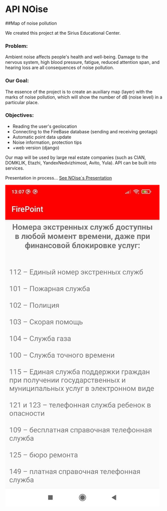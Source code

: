 # API NOise


##Map of noise pollution


We created this project at the Sirius Educational Center.



### Problem:
Ambient noise affects people's health and well-being. Damage to the nervous system, high blood pressure, fatigue, reduced attention span, and hearing loss are all consequences of noise pollution.

### Our Goal: 
The essence of the project is to create an auxiliary map (layer) with the marks of noise pollution, which will show the number of dB (noise level) in a particular place.


### Objectives: 
- Reading the user's geolocation
- Connecting to the FireBase database (sending and receiving geotags)
- Automatic point data update
- Noise information, protection tips
- +web version (django)

Our map will be used by large real estate companies (such as CIAN, DOMKLIK, Etazhi, YandexNedvizhimost, Avito, Yula). 
API can be built into services. 



Presentation in process...
[See NOise\`s Presentation](https://onedrive.live.com/edit.aspx?resid=9BCF87FD9B23DB56!161&ithint=file%2cpptx&authkey=!AAa7KL6cuP3YYqg)


![Иллюстрация к проекту](https://github.com/lloppy/FirePoint/blob/main/photo_2021-11-26_11-39-39.jpg)
